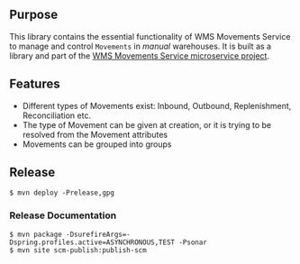 ## Purpose
This library contains the essential functionality of WMS Movements Service to manage and control `Movements` in _manual_ warehouses. It is
built as a library and part of the [WMS Movements Service microservice project](https://github.com/openwms/org.openwms.wms.movements).

## Features
* Different types of Movements exist: Inbound, Outbound, Replenishment, Reconciliation etc.
* The type of Movement can be given at creation, or it is trying to be resolved from the Movement attributes
* Movements can be grouped into groups

## Release
```
$ mvn deploy -Prelease,gpg
```

### Release Documentation
```
$ mvn package -DsurefireArgs=-Dspring.profiles.active=ASYNCHRONOUS,TEST -Psonar
$ mvn site scm-publish:publish-scm
```

